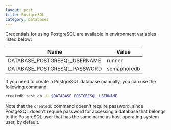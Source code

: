 ```yaml
---
layout: post
title: PostgreSQL
category: Databases
---
```


Credentials for using PostgreSQL are available in environment variables listed below:

<table class="table table-striped table-bordered">
  <thead>
    <tr>
      <th>Name</th>
      <th>Value</th>
    </tr>
  </thead>
  <tbody>
    <tr>
      <td>DATABASE_POSTGRESQL_USERNAME</td>
      <td>runner</td>
    </tr>
    <tr>
      <td>DATABASE_POSTGRESQL_PASSWORD</td>
      <td>semaphoredb</td>
    </tr>
  </tbody>
</table>

If you need to create a PostgreSQL database manually, you can use the following
command:

```bash
createdb test_db -U $DATABASE_POSTGRESQL_USERNAME
```

Note that the `createdb` command doesn't require password, since PostgeSQL
doesn't require password for accessing a database that belongs to the PosgreSQL
user that has the same name as host operating system user, by default.
